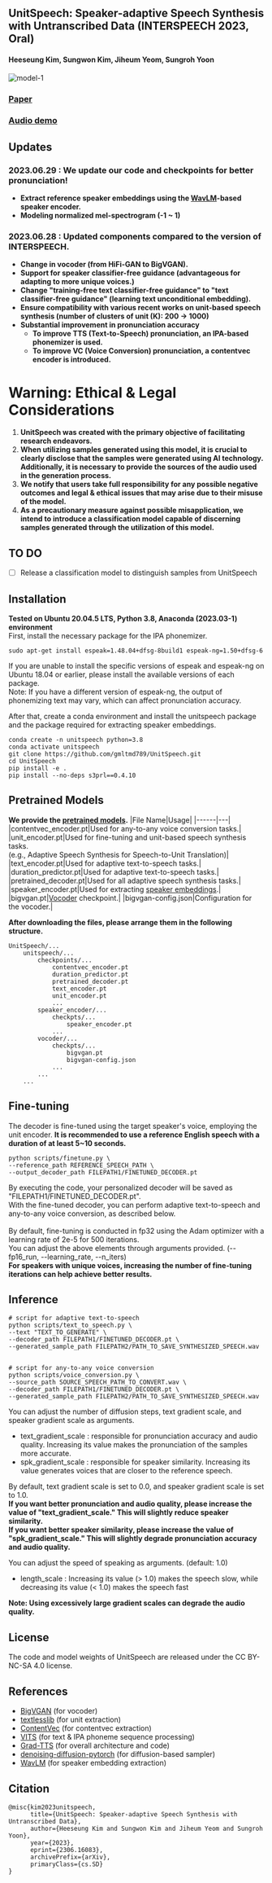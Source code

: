 ## UnitSpeech: Speaker-adaptive Speech Synthesis with Untranscribed Data (INTERSPEECH 2023, Oral)
#### Heeseung Kim, Sungwon Kim, Jiheum Yeom, Sungroh Yoon
![model-1](https://github.com/gmltmd789/UnitSpeech/assets/49265950/44cb4991-abb0-44b2-81fd-fce92cc1f3f1)
### [Paper](https://arxiv.org/abs/2306.16083)
### [Audio demo](https://unitspeech.github.io/)

## Updates
### 2023.06.29 : We update our code and checkpoints for better pronunciation!
- **Extract reference speaker embeddings using the [WavLM](https://github.com/microsoft/UniSpeech/tree/main/downstreams/speaker_verification#pre-trained-models)-based speaker encoder.**
- **Modeling normalized mel-spectrogram (-1 ~ 1)**

### 2023.06.28 : Updated components compared to the version of INTERSPEECH.
- **Change in vocoder (from HiFi-GAN to BigVGAN).**
- **Support for speaker classifier-free guidance (advantageous for adapting to more unique voices.)**
- **Change "training-free text classifier-free guidance" to "text classifier-free guidance" (learning text unconditional embedding).**
- **Ensure compatibility with various recent works on unit-based speech synthesis (number of clusters of unit (K): 200 &rightarrow; 1000)**
- **Substantial improvement in pronunciation accuracy**
  - **To improve TTS (Text-to-Speech) pronunciation, an IPA-based phonemizer is used.** 
  - **To improve VC (Voice Conversion) pronunciation, a contentvec encoder is introduced.**


# Warning: Ethical & Legal Considerations
1. **UnitSpeech was created with the primary objective of facilitating research endeavors.**
2. **When utilizing samples generated using this model, it is crucial to clearly disclose that the samples were generated using AI technology. Additionally, it is necessary to provide the sources of the audio used in the generation process.**
3. **We notify that users take full responsibility for any possible negative outcomes and legal & ethical issues that may arise due to their misuse of the model.**
4. **As a precautionary measure against possible misapplication, we intend to introduce a classification model capable of discerning samples generated through the utilization of this model.**

## TO DO
- [ ] Release a classification model to distinguish samples from UnitSpeech

## Installation
**Tested on Ubuntu 20.04.5 LTS, Python 3.8, Anaconda (2023.03-1) environment**  
First, install the necessary package for the IPA phonemizer.
```shell
sudo apt-get install espeak=1.48.04+dfsg-8build1 espeak-ng=1.50+dfsg-6
```
If you are unable to install the specific versions of espeak and espeak-ng on Ubuntu 18.04 or earlier, please install the available versions of each package.<br>
Note: If you have a different version of espeak-ng, the output of phonemizing text may vary, which can affect pronunciation accuracy.

After that, create a conda environment and install the unitspeech package and the package required for extracting speaker embeddings.
```shell
conda create -n unitspeech python=3.8
conda activate unitspeech
git clone https://github.com/gmltmd789/UnitSpeech.git
cd UnitSpeech
pip install -e .
pip install --no-deps s3prl==0.4.10
```

## Pretrained Models
**We provide the [pretrained models](https://drive.google.com/drive/folders/1yFkb2TAYB_zMmoTuUOXu-zXb3UI9pVJ9?usp=sharing).**
|File Name|Usage|
|------|---|
|contentvec_encoder.pt|Used for any-to-any voice conversion tasks.|
|unit_encoder.pt|Used for fine-tuning and unit-based speech synthesis tasks.<br>(e.g., Adaptive Speech Synthesis for Speech-to-Unit Translation)|
|text_encoder.pt|Used for adaptive text-to-speech tasks.|
|duration_predictor.pt|Used for adaptive text-to-speech tasks.|
|pretrained_decoder.pt|Used for all adaptive speech synthesis tasks.|
|speaker_encoder.pt|Used for extracting [speaker embeddings](https://github.com/microsoft/UniSpeech/tree/main/downstreams/speaker_verification#pre-trained-models).|
|bigvgan.pt|[Vocoder](https://github.com/NVIDIA/BigVGAN) checkpoint.|
|bigvgan-config.json|Configuration for the vocoder.|

**After downloading the files, please arrange them in the following structure.**
```buildoutcfg
UnitSpeech/...
    unitspeech/...
        checkpoints/...
            contentvec_encoder.pt
            duration_predictor.pt
            pretrained_decoder.pt
            text_encoder.pt
            unit_encoder.pt
            ...
        speaker_encoder/...
            checkpts/...
                speaker_encoder.pt
            ...
        vocoder/...
            checkpts/...
                bigvgan.pt
                bigvgan-config.json
            ...
        ...
    ...
```

## Fine-tuning
The decoder is fine-tuned using the target speaker's voice, employing the unit encoder. **It is recommended to use a reference English speech with a duration of at least 5~10 seconds.**

```shell
python scripts/finetune.py \
--reference_path REFERENCE_SPEECH_PATH \
--output_decoder_path FILEPATH1/FINETUNED_DECODER.pt
```

By executing the code, your personalized decoder will be saved as "FILEPATH1/FINETUNED_DECODER.pt".<br>
With the fine-tuned decoder, you can perform adaptive text-to-speech and any-to-any voice conversion, as described below. <br> <br>
By default, fine-tuning is conducted in fp32 using the Adam optimizer with a learning rate of 2e-5 for 500 iterations.<br>
You can adjust the above elements through arguments provided. (--fp16_run, --learning_rate, --n_iters)<br>
**For speakers with unique voices, increasing the number of fine-tuning iterations can help achieve better results.** <br>

## Inference
```shell
# script for adaptive text-to-speech
python scripts/text_to_speech.py \
--text "TEXT_TO_GENERATE" \
--decoder_path FILEPATH1/FINETUNED_DECODER.pt \
--generated_sample_path FILEPATH2/PATH_TO_SAVE_SYNTHESIZED_SPEECH.wav


# script for any-to-any voice conversion
python scripts/voice_conversion.py \
--source_path SOURCE_SPEECH_PATH_TO_CONVERT.wav \
--decoder_path FILEPATH1/FINETUNED_DECODER.pt \
--generated_sample_path FILEPATH2/PATH_TO_SAVE_SYNTHESIZED_SPEECH.wav
```
You can adjust the number of diffusion steps, text gradient scale, and speaker gradient scale as arguments.<br>
- text_gradient_scale : responsible for pronunciation accuracy and audio quality. Increasing its value makes the pronunciation of the samples more accurate.<br>
- spk_gradient_scale : responsible for speaker similarity. Increasing its value generates voices that are closer to the reference speech.<br>

By default, text gradient scale is set to 0.0, and speaker gradient scale is set to 1.0.<br>
**If you want better pronunciation and audio quality, please increase the value of "text_gradient_scale." This will slightly reduce speaker similarity.**<br>
**If you want better speaker similarity, please increase the value of "spk_gradient_scale." This will slightly degrade pronunciation accuracy and audio quality.**<br>

You can adjust the speed of speaking as arguments. (default: 1.0) <br>
- length_scale : Increasing its value (> 1.0) makes the speech slow, while decreasing its value (< 1.0) makes the speech fast <br>

**Note: Using excessively large gradient scales can degrade the audio quality.**

## License

The code and model weights of UnitSpeech are released under the CC BY-NC-SA 4.0 license.

## References
* [BigVGAN](https://github.com/NVIDIA/BigVGAN) (for vocoder)
* [textlesslib](https://github.com/facebookresearch/textlesslib) (for unit extraction)
* [ContentVec](https://github.com/auspicious3000/contentvec) (for contentvec extraction)
* [VITS](https://github.com/jaywalnut310/vits) (for text & IPA phoneme sequence processing)
* [Grad-TTS](https://github.com/huawei-noah/Speech-Backbones/tree/main/Grad-TTS) (for overall architecture and code)
* [denoising-diffusion-pytorch](https://github.com/rosinality/denoising-diffusion-pytorch) (for diffusion-based sampler)
* [WavLM](https://github.com/microsoft/UniSpeech/tree/main/downstreams/speaker_verification) (for speaker embedding extraction)

## Citation
```
@misc{kim2023unitspeech,
      title={UnitSpeech: Speaker-adaptive Speech Synthesis with Untranscribed Data}, 
      author={Heeseung Kim and Sungwon Kim and Jiheum Yeom and Sungroh Yoon},
      year={2023},
      eprint={2306.16083},
      archivePrefix={arXiv},
      primaryClass={cs.SD}
}
```
